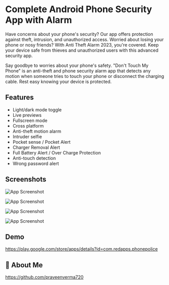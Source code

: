 
# Complete Android Phone Security App with Alarm 

Have concerns about your phone's security? Our app offers protection against theft, intrusion, and unauthorized access. Worried about losing your phone or nosy friends? With Anti Theft Alarm 2023, you're covered. Keep your device safe from thieves and unauthorized users with this advanced security app.

Say goodbye to worries about your phone's safety. "Don't Touch My Phone" is an anti-theft and phone security alarm app that detects any motion when someone tries to touch your phone or disconnect the charging cable. Rest easy knowing your device is protected.


## Features

- Light/dark mode toggle
- Live previews
- Fullscreen mode
- Cross platform
- Anti-theft motion alarm
- Intruder selfie
- Pocket sense / Pocket Alert
- Charger Removal Alert
- Full Battery Alert / Over Charge Protection
- Anti-touch detection
- Wrong password alert


## Screenshots

![App Screenshot](https://play-lh.googleusercontent.com/8wr5s26J6zzwmSnPRvPp522b8Hwpi3gPXsBFobE5eYSUIpBtfIlIQLiM12-whvu6NQ=w5120-h2880-rw)

![App Screenshot](https://play-lh.googleusercontent.com/R-URqLtFctNW7NlcLFffKt6GjiH9lFC8yzCeMDunFSPw2Fa3dTXqfUDdY4cTrShqQDXB=w5120-h2880-rw)

![App Screenshot](https://play-lh.googleusercontent.com/HGHc_VYjdGBxGhKtYcHnn-yvtRQDW91Xu2s24MHTlVUlyAZKYvuFF2z7Qn-_rXxSiQ=w5120-h2880-rw)

![App Screenshot](https://play-lh.googleusercontent.com/qrVKdqfkjIlksFk58zVz2hWQwvaYL01Jj5Py9UPv9ssNzs3lZZUT0URyJC3vJEDgzRs=w5120-h2880-rw)



## Demo

https://play.google.com/store/apps/details?id=com.redapps.phonepolice


## 🚀 About Me


https://github.com/praveenverma720

